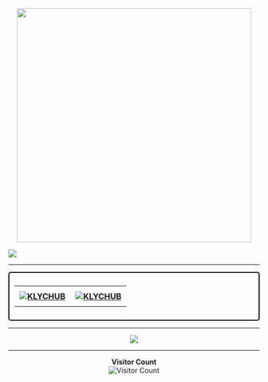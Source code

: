 <div align="center">
  <img src="https://media4.giphy.com/media/kbRb4eyCNC0aMz5x68/giphy.gif?cid=ecf05e47yisyttshy440562elw3uuo6n63o004cmnmg6azq5&rid=giphy.gif&ct=g" height="470">
</div>

[![](https://visitcount.itsvg.in/api?id=klychub&icon=2&color=8)](https://visitcount.itsvg.in)

<hr>

<div style="border: 2px solid black; border-radius: 5px; padding: 10px; margin: auto;">
  <table align="center" border="0" cellpadding="10">
    <tbody>
      <tr>
        <th style="padding: 10px;">
          <div align="center">
            <a target="_blank" rel="noopener noreferrer nofollow" href="https://github.com/KLYCHUB">
              <img src="https://github-readme-stats.vercel.app/api?username=KLYCHUB&show_icons=true&locale=en&hide=contribs,issues&theme=github_dark&hide_border=true" alt="KLYCHUB">
            </a>
          </div>
        </th>
        <th style="padding: 10px;">
          <div align="center">
            <a target="_blank" rel="noopener noreferrer nofollow" href="https://github.com/KLYCHUB?tab=repositories">
              <img src="https://github-readme-stats.vercel.app/api/top-langs?username=KLYCHUB&show_icons=true&locale=en&layout=compact&theme=github_dark&hide_border=true" alt="KLYCHUB">
            </a>
          </div>
        </th>
      </tr>
    </tbody>
  </table>
</div>

<hr>

<div align="center">
  <img src="https://github-contributor-stats.vercel.app/api?username=klychub&limit=5&theme=radical&combine_all_yearly_contributions=true">
</div>

<hr>

<p align="center">
  <b>Visitor Count</b><br>
  <img src="https://profile-counter.glitch.me/KLYCHUB/count.svg" alt="Visitor Count">
</p>
